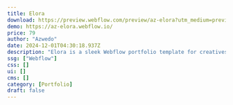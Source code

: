 ```yaml
---
title: Elora
download: https://preview.webflow.com/preview/az-elora?utm_medium=preview_link&utm_source=designer&utm_content=az-elora&preview=13d0c83ae7e693f39c9751dd2c85b120&locale=en&workflow=preview
demo: https://az-elora.webflow.io/
price: 79
author: "Azwedo"
date: 2024-12-01T04:30:18.937Z
description: "Elora is a sleek Webflow portfolio template for creatives, featuring modern design, and full responsiveness. Easily customizable and CMS-ready, Elora lets you showcase projects beautifully on any device, enhancing your professional online presence."
ssg: ["Webflow"]
css: []
ui: []
cms: []
category: [Portfolio]
draft: false
---
```

